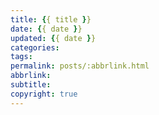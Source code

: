 ```yaml
---
title: {{ title }}
date: {{ date }}
updated: {{ date }}
categories:
tags:
permalink: posts/:abbrlink.html
abbrlink: 
subtitle: 
copyright: true
---
```

<meta name="referrer" content="never">
